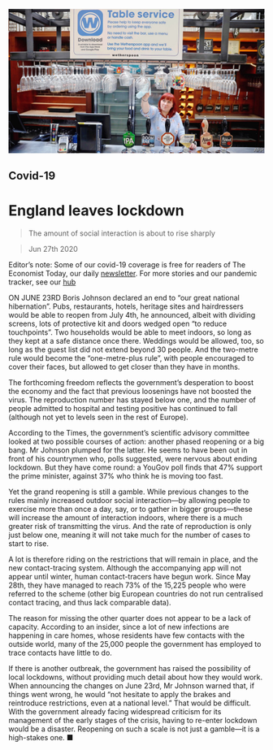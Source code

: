 ![](./images/20200627_BRP003_0.jpg)

## Covid-19

# England leaves lockdown

> The amount of social interaction is about to rise sharply

> Jun 27th 2020

Editor’s note: Some of our covid-19 coverage is free for readers of The Economist Today, our daily [newsletter](https://www.economist.com/https://my.economist.com/user#newsletter). For more stories and our pandemic tracker, see our [hub](https://www.economist.com//news/2020/03/11/the-economists-coverage-of-the-coronavirus)

ON JUNE 23RD Boris Johnson declared an end to “our great national hibernation”. Pubs, restaurants, hotels, heritage sites and hairdressers would be able to reopen from July 4th, he announced, albeit with dividing screens, lots of protective kit and doors wedged open “to reduce touchpoints”. Two households would be able to meet indoors, so long as they kept at a safe distance once there. Weddings would be allowed, too, so long as the guest list did not extend beyond 30 people. And the two-metre rule would become the “one-metre-plus rule”, with people encouraged to cover their faces, but allowed to get closer than they have in months.

The forthcoming freedom reflects the government’s desperation to boost the economy and the fact that previous loosenings have not boosted the virus. The reproduction number has stayed below one, and the number of people admitted to hospital and testing positive has continued to fall (although not yet to levels seen in the rest of Europe).

According to the Times, the government’s scientific advisory committee looked at two possible courses of action: another phased reopening or a big bang. Mr Johnson plumped for the latter. He seems to have been out in front of his countrymen who, polls suggested, were nervous about ending lockdown. But they have come round: a YouGov poll finds that 47% support the prime minister, against 37% who think he is moving too fast.

Yet the grand reopening is still a gamble. While previous changes to the rules mainly increased outdoor social interaction—by allowing people to exercise more than once a day, say, or to gather in bigger groups—these will increase the amount of interaction indoors, where there is a much greater risk of transmitting the virus. And the rate of reproduction is only just below one, meaning it will not take much for the number of cases to start to rise.

A lot is therefore riding on the restrictions that will remain in place, and the new contact-tracing system. Although the accompanying app will not appear until winter, human contact-tracers have begun work. Since May 28th, they have managed to reach 73% of the 15,225 people who were referred to the scheme (other big European countries do not run centralised contact tracing, and thus lack comparable data).

The reason for missing the other quarter does not appear to be a lack of capacity. According to an insider, since a lot of new infections are happening in care homes, whose residents have few contacts with the outside world, many of the 25,000 people the government has employed to trace contacts have little to do.

If there is another outbreak, the government has raised the possibility of local lockdowns, without providing much detail about how they would work. When announcing the changes on June 23rd, Mr Johnson warned that, if things went wrong, he would “not hesitate to apply the brakes and reintroduce restrictions, even at a national level.” That would be difficult. With the government already facing widespread criticism for its management of the early stages of the crisis, having to re-enter lockdown would be a disaster. Reopening on such a scale is not just a gamble—it is a high-stakes one. ■